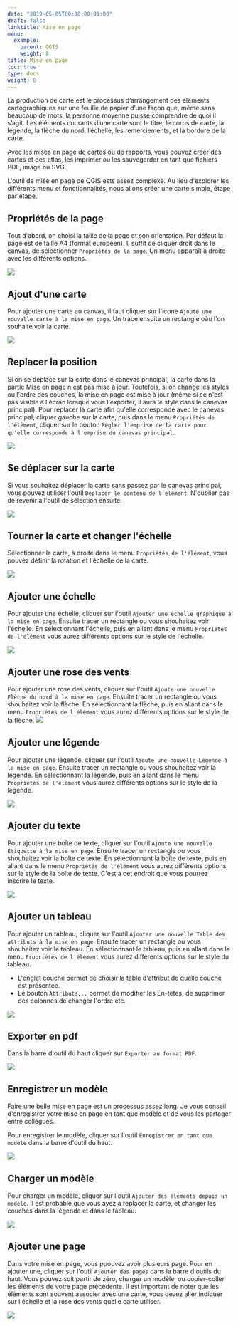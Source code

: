 ```yaml
---
date: "2019-05-05T00:00:00+01:00"
draft: false
linktitle: Mise en page
menu:
  example:
    parent: QGIS
    weight: 8
title: Mise en page
toc: true
type: docs
weight: 8
---
```


La production de carte est le processus d’arrangement des éléments cartographiques sur une feuille de papier d’une façon que, même sans beaucoup de mots, la personne moyenne puisse comprendre de quoi il s’agit. Les éléments courants d’une carte sont le titre, le corps de carte, la légende, la flèche du nord, l’échelle, les remerciements, et la bordure de la carte.



Avec les mises en page de cartes ou de rapports, vous pouvez créer des cartes et des atlas, les imprimer ou les sauvegarder en tant que fichiers PDF, image ou SVG.


L'outil de mise en page de QGIS ests assez complexe. Au lieu d'explorer les différents menu et fonctionnalités, nous allons créer une carte simple, étape par étape.


## Propriétés de la page

Tout d'abord, on choisi la taille de la page et son orientation. Par défaut la page est de taille A4 (format européen). Il suffit de cliquer droit dans le canvas, de sélectionner `Propriétés de la page`. Un menu apparaît à droite avec les différents options.

![](/img/gif/format_page.gif)

## Ajout d'une carte

Pour ajouter une carte au canvas, il faut cliquer sur l'icone `Ajoute une nouvelle carte à la mise en page`. Un trace ensuite un rectangle oàu l'on souhaite voir la carte.


![](/img/gif/ajout_carte.gif)

## Replacer la position

Si on se déplace sur la carte dans le canevas principal, la carte dans la partie Mise en page n'est pas mise à jour. Toutefois, si on change les styles ou l'ordre des couches, la mise en page est mise à jour (même si ce n'est pas visible à l'écran lorsque vous l'exporter, il aura le style dans le canevas principal). Pour replacer la carte afin qu'elle corresponde avec le canevas principal, cliquer gauche sur la carte, puis dans le menu `Propriétés de l'élément`, cliquer sur le bouton `Régler l'emprise de la carte pour qu'elle corresponde à l'emprise du canevas principal`.

![](/img/gif/replacer_carte.gif)


## Se déplacer sur la carte

Si vous souhaitez déplacer la carte sans passez par le canevas principal, vous pouvez utiliser l'outil `Déplacer le contenu de l'élément`. N'oublier pas de revenir à l'outil de sélection ensuite.


![](/img/gif/deplacer_carte.gif)

## Tourner la carte et changer l'échelle

Sélectionner la carte, à droite dans le menu `Propriétés de l'élément`, vous pouvez définir la rotation et l'échelle de la carte. 


![](/img/gif/tourner_carte.gif)

## Ajouter une échelle

Pour ajouter une échelle, cliquer sur l'outil `Ajouter une échelle graphique à la mise en page`. Ensuite tracer un rectangle ou vous shouhaitez voir l'échelle. En sélectionnant l'échelle, puis en allant dans le menu `Propriétés de l'élément` vous aurez différents options sur le style de l'échelle.

![](/img/gif/echelle.gif)

## Ajouter une rose des vents

Pour ajouter une rose des vents, cliquer sur l'outil `Ajoute une nouvelle Flèche du nord à la mise en page`. Ensuite tracer un rectangle ou vous shouhaitez voir la flèche. En sélectionnant la flèche, puis en allant dans le menu `Propriétés de l'élément` vous aurez différents options sur le style de la flèche.
![](/img/gif/rose.gif)

## Ajouter une légende

Pour ajouter une légende, cliquer sur l'outil `Ajoute une nouvelle Légende à la mise en page`. Ensuite tracer un rectangle ou vous shouhaitez voir la légende. En sélectionnant la légende, puis en allant dans le menu `Propriétés de l'élément` vous aurez différents options sur le style de la légende.

![](/img/gif/legende.gif)


## Ajouter du texte

Pour ajouter une boîte de texte, cliquer sur l'outil `Ajoute une nouvelle Étiquette à la mise en page`. Ensuite tracer un rectangle ou vous shouhaitez voir la boîte de texte. En sélectionnant la boîte de texte, puis en allant dans le menu `Propriétés de l'élément` vous aurez différents options sur le style de la boîte de texte. C'est à cet endroit que vous pourrez inscrire le texte.

![](/img/gif/texte.gif)

## Ajouter un tableau

Pour ajouter un tableau, cliquer sur l'outil `Ajouter une nouvelle Table des attributs à la mise en page`. Ensuite tracer un rectangle ou vous shouhaitez voir le tableau. En sélectionnant le tableau, puis en allant dans le menu `Propriétés de l'élément` vous aurez différents options sur le style du tableau.

* L'onglet couche permet de choisir la table d'attribut de quelle couche est présentée.
* Le bouton `Attributs...` permet de modifier les En-têtes, de supprimer des colonnes de changer l'ordre etc.



![](/img/gif/tableau.gif)

## Exporter en pdf

Dans la barre d'outil du haut cliquer sur `Exporter au format PDF`.

![](/img/gif/pdf.gif)

## Enregistrer un modèle


Faire une belle mise en page est un processus assez long. Je vous conseil d'enregistrer votre mise en page en tant que modèle et de vous les partager entre collègues. 

Pour enregistrer le modèle, cliquer sur l'outil `Enregistrer en tant que modèle` dans la barre d'outil du haut.

![](/img/gif/enregistrer_modele.gif)


## Charger un modèle

Pour charger un modèle, cliquer sur l'outil `Ajouter des éléments depuis un modèle`. Il est probable que vous ayez à replacer la carte, et changer les couches dans la légende et dans le tableau.

![](/img/gif/charger_modele.gif)

## Ajouter une page

Dans votre mise en page, vous ppouvez avoir plusieurs page. Pour en ajouter une, cliquer sur l'outil `Ajouter des pages` dans la barre d'outils du haut. Vous pouvez soit partir de zéro, charger un modèle, ou copier-coller les éléments de votre page précédente. Il est important de noter que les éléments sont souvent associer avec une carte, vous devez aller indiquer sur l'échelle et la rose des vents quelle carte utiliser.



![](/img/gif/ajout_page.gif)
